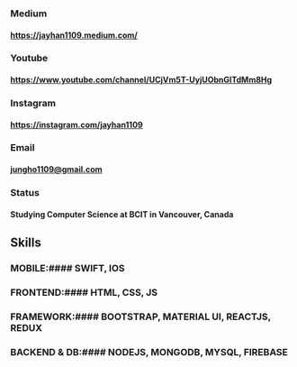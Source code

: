 ### Medium
#### https://jayhan1109.medium.com/

### Youtube
#### https://www.youtube.com/channel/UCjVm5T-UyjUObnGITdMm8Hg

### Instagram
#### https://instagram.com/jayhan1109


### Email
#### jungho1109@gmail.com

### Status
#### Studying Computer Science at BCIT in Vancouver, Canada

## Skills
### MOBILE:#### SWIFT, IOS
### FRONTEND:#### HTML, CSS, JS
### FRAMEWORK:#### BOOTSTRAP, MATERIAL UI, REACTJS, REDUX
### BACKEND & DB:#### NODEJS, MONGODB, MYSQL, FIREBASE
